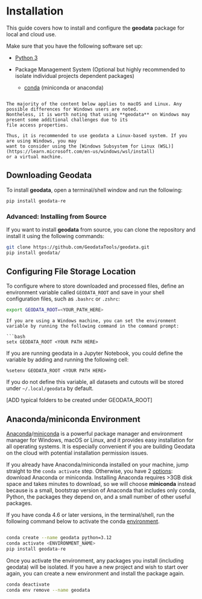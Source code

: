 # Installation

This guide covers how to install and configure the **geodata** package for local and cloud use.

Make sure that you have the following software set up:

* [Python 3](https://www.python.org/downloads/)

* Package Management System (Optional but highly recommended to isolate individual projects dependent packages)
  - [conda](https://docs.conda.io/projects/conda/en/latest/) (miniconda or anaconda)


```{note}

The majority of the content below applies to macOS and Linux. Any possible differences for Windows users are noted.
Nontheless, it is worth noting that using **geodata** on Windows may present some additional challenges due to its
file access properties.

Thus, it is recommended to use geodata a Linux-based system. If you are using Windows, you may
want to consider using the [Windows Subsystem for Linux (WSL)](https://learn.microsoft.com/en-us/windows/wsl/install)
or a virtual machine.
```

## Downloading Geodata

To install **geodata**, open a terminal/shell window and run the following:

```bash
pip install geodata-re
```

### Advanced: Installing from Source

If you want to install **geodata** from source, you can clone the repository and install it using the following commands:

```bash
git clone https://github.com/GeodataTools/geodata.git
pip install geodata/
```

## Configuring File Storage Location

To configure where to store downloaded and processed files, define an environment variable called `GEODATA_ROOT` and save in your shell configuration files, such as `.bashrc` or `.zshrc`:

```bash
export GEODATA_ROOT=<YOUR_PATH_HERE>
```

```{note}
If you are using a Windows machine, you can set the environment variable by running the following command in the command prompt:

```bash
setx GEODATA_ROOT <YOUR PATH HERE>
```

If you are running geodata in a Jupyter Notebook, you could define the variable by adding and running the following cell:
```
%setenv GEODATA_ROOT <YOUR PATH HERE>
```

If you do not define this variable, all datasets and cutouts will be stored under `~/.local/geodata` by default.

[ADD typical folders to be created under GEODATA_ROOT]

## Anaconda/miniconda Environment

[Anaconda](https://www.anaconda.com/download)/[miniconda](https://docs.conda.io/en/latest/miniconda.html) is a powerful package manager and environment manager for Windows, macOS or Linux, and it provides easy installation for all operating systems. It is especially convenient if you are building Geodata on the cloud with potential installation permission issues.

If you already have Anaconda/miniconda installed on your machine, jump straight to the `conda activate` step. Otherwise, you have 2 [options](https://conda.io/projects/conda/en/latest/user-guide/install/download.html#anaconda-or-miniconda): download Anaconda or miniconda. Installing Anaconda requires >3GB disk space and takes minutes to download, so we will choose **miniconda** instead because is a small, bootstrap version of Anaconda that includes only conda, Python, the packages they depend on, and a small number of other useful packages.

If you have conda 4.6 or later versions, in the terminal/shell, run the following command below to activate the conda [environment](https://docs.conda.io/projects/conda/en/latest/user-guide/getting-started.html#managing-environments).

```bash

conda create --name geodata python=3.12
conda activate <ENVIRONMENT_NAME>
pip install geodata-re
```

Once you activate the environment, any packages you install (including geodata) will be isolated.
If you have a new project and wish to start over again, you can create a new environment and install the package again.

```bash
conda deactivate
conda env remove --name geodata
```
